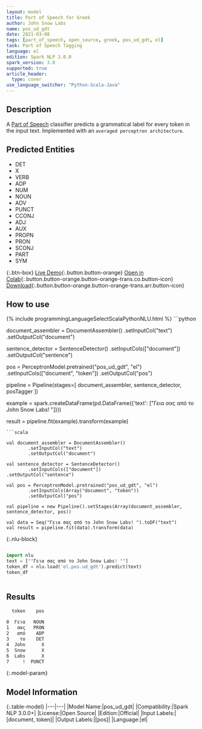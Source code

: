 ```yaml
---
layout: model
title: Part of Speech for Greek
author: John Snow Labs
name: pos_ud_gdt
date: 2021-03-08
tags: [part_of_speech, open_source, greek, pos_ud_gdt, el]
task: Part of Speech Tagging
language: el
edition: Spark NLP 3.0.0
spark_version: 3.0
supported: true
article_header:
  type: cover
use_language_switcher: "Python-Scala-Java"
---
```


## Description

A [Part of Speech](https://en.wikipedia.org/wiki/Part_of_speech) classifier predicts a grammatical label for every token in the input text. Implemented with an `averaged perceptron architecture`.

## Predicted Entities

- DET
- X
- VERB
- ADP
- NUM
- NOUN
- ADV
- PUNCT
- CCONJ
- ADJ
- AUX
- PROPN
- PRON
- SCONJ
- PART
- SYM

{:.btn-box}
[Live Demo](https://demo.johnsnowlabs.com/public/GRAMMAR_EN/){:.button.button-orange}
[Open in Colab](https://colab.research.google.com/github/JohnSnowLabs/spark-nlp-workshop/blob/master/tutorials/Certification_Trainings/Healthcare/4.Clinical_DeIdentification.ipynb){:.button.button-orange.button-orange-trans.co.button-icon}
[Download](https://s3.amazonaws.com/auxdata.johnsnowlabs.com/public/models/pos_ud_gdt_el_3.0.0_3.0_1615230364351.zip){:.button.button-orange.button-orange-trans.arr.button-icon}

## How to use



<div class="tabs-box" markdown="1">
{% include programmingLanguageSelectScalaPythonNLU.html %}
```python

document_assembler = DocumentAssembler()
  .setInputCol("text")
  .setOutputCol("document")

sentence_detector = SentenceDetector()
  .setInputCols(["document"])
  .setOutputCol("sentence")

pos = PerceptronModel.pretrained("pos_ud_gdt", "el")
  .setInputCols(["document", "token"])
  .setOutputCol("pos")

pipeline = Pipeline(stages=[
  document_assembler,
  sentence_detector,
  posTagger
])

example = spark.createDataFrame(pd.DataFrame({'text': ["Γεια σας από το John Snow Labs! "]}))

result = pipeline.fit(example).transform(example)


```
```scala

val document_assembler = DocumentAssembler()
        .setInputCol("text")
        .setOutputCol("document")

val sentence_detector = SentenceDetector()
        .setInputCols(["document"])
.setOutputCol("sentence")

val pos = PerceptronModel.pretrained("pos_ud_gdt", "el")
        .setInputCols(Array("document", "token"))
        .setOutputCol("pos")

val pipeline = new Pipeline().setStages(Array(document_assembler, sentence_detector, pos))

val data = Seq("Γεια σας από το John Snow Labs! ").toDF("text")
val result = pipeline.fit(data).transform(data)

```

{:.nlu-block}
```python

import nlu
text = [""Γεια σας από το John Snow Labs! ""]
token_df = nlu.load('el.pos.ud_gdt').predict(text)
token_df
    
```
</div>

## Results

```bash
  token    pos
              
0  Γεια   NOUN
1   σας   PRON
2   από    ADP
3    το    DET
4  John      X
5  Snow      X
6  Labs      X
7     !  PUNCT
```

{:.model-param}
## Model Information

{:.table-model}
|---|---|
|Model Name:|pos_ud_gdt|
|Compatibility:|Spark NLP 3.0.0+|
|License:|Open Source|
|Edition:|Official|
|Input Labels:|[document, token]|
|Output Labels:|[pos]|
|Language:|el|